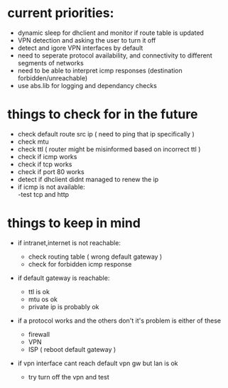 # current priorities:    
- dynamic sleep for dhclient and monitor if route table is updated    
- VPN detection and asking the user to turn it off    
- detect and igore VPN interfaces by default  
- need to seperate protocol availability, and connectivity to different segments of networks  
- need to be able to interpret icmp responses (destination forbidden/unreachable)    
- use abs.lib for logging and dependancy checks  
# things to check for in the future    
- check default route src ip ( need to ping that ip specifically )    
- check mtu    
- check ttl ( router might be misinformed based on incorrect ttl )    
- check if icmp works    
- check if tcp works    
- check if port 80 works    
- detect if dhclient didnt managed to renew the ip    
- if icmp is not available:    
    -test tcp and http      
    
    
    
# things to keep in mind    
- if intranet,internet is not reachable:    
    - check routing table ( wrong default gateway )    
    - check for forbidden icmp response    
    
- if default gateway is reachable:    
    - ttl is ok    
    - mtu os ok    
    - private ip is probably ok    
- if a protocol works and the others don't it's problem is either of these    
    - firewall    
    - VPN    
    - ISP ( reboot default gateway )    
- if vpn interface cant reach default vpn gw but lan is ok    
    - try turn off the vpn and test    
  
    
  

